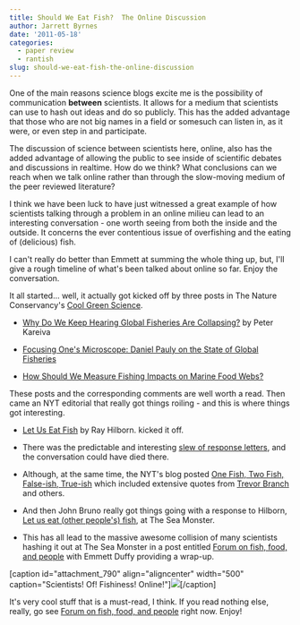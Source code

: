 ```yaml
---
title: Should We Eat Fish?  The Online Discussion
author: Jarrett Byrnes
date: '2011-05-18'
categories:
  - paper review
  - rantish
slug: should-we-eat-fish-the-online-discussion
---
```


One of the main reasons science blogs excite me is the possibility of communication **between** scientists.  It allows for a medium that scientists can use to hash out ideas and do so publicly.  This has the added advantage that those who are not big names in a field or somesuch can listen in, as it were, or even step in and participate.

The discussion of science between scientists here, online, also has the added advantage of allowing the public to see inside of scientific debates and discussions in realtime.  How do we think?  What conclusions can we reach when we talk online rather than through the slow-moving medium of the peer reviewed literature?

I think we have been luck to have just witnessed a great example of how scientists talking through a problem in an online milieu can lead to an interesting conversation - one worth seeing from both the inside and the outside.  It concerns the ever contentious issue of overfishing and the eating of (delicious) fish.

I can't really do better than Emmett at summing the whole thing up, but, I'll give a rough timeline of what's been talked about online so far.  Enjoy the conversation.

It all started... well, it actually got kicked off by three posts in The Nature Conservancy's [Cool Green Science](http://blog.nature.org).

  * [Why Do We Keep Hearing Global Fisheries Are Collapsing?](http://blog.nature.org/2010/11/fisheries-apocalypse-ocean-fish-stock-peter-kareiva-ray-hilborn/) by Peter Kareiva

  * [Focusing One's Microscope: Daniel Pauly on the State of Global Fisheries](http://blog.nature.org/2011/01/daniel-pauly-fish-stock-global-world-fisheries/)

  * [How Should We Measure Fishing Impacts on Marine Food Webs?](http://blog.nature.org/2011/03/mean-trophic-level-trevor-branch-daniel-pauly-fish-catch-fisheries/)

These posts and the corresponding comments are well worth a read.  Then came an NYT editorial that really got things roiling - and this is where things got interesting.

  * [Let Us Eat Fish](http://www.nytimes.com/2011/04/15/opinion/15hilborn.html?_r=2) by Ray Hilborn. kicked it off.

  * There was the predictable and interesting [slew of response letters](http://www.nytimes.com/2011/04/21/opinion/l21fish.html?_r=1&ref=opinion), and the conversation could have died there.

  * Although, at the same time, the NYT's blog posted [One Fish, Two Fish, False-ish, True-ish](http://green.blogs.nytimes.com/2011/05/01/one-fish-two-fish-false-ish-true-ish/) which included extensive quotes from [Trevor Branch](http://www.fish.washington.edu/people/branch/) and others.

  * And then John Bruno really got things going with a response to Hilborn, [Let us eat (other people's) fish](http://theseamonster.net/2011/05/let-us-eat-other-peoples-fish/), at The Sea Monster.

  * This has all lead to the massive awesome collision of many scientists hashing it out at The Sea Monster in a post entitled [Forum on fish, food, and people](http://theseamonster.net/2011/05/forum-on-fish-food-and-people/) with Emmett Duffy providing a wrap-up.

[caption id="attachment_790" align="aligncenter" width="500" caption="Scientists!  Of! Fishiness! Online!"]![](http://www.imachordata.com/wp-content/uploads/2011/05/fishy_faces.jpg)[/caption]

It's very cool stuff that is a must-read, I think.  If you read nothing else, really, go see [Forum on fish, food, and people](http://theseamonster.net/2011/05/forum-on-fish-food-and-people/) right now.  Enjoy!
